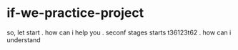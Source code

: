 # if-we-practice-project
so, let start
.
how can i help you
.
seconf stages starts t36123t62
.
how can i understand
